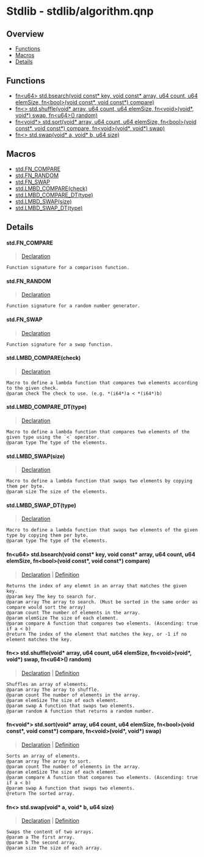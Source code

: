 
# Stdlib - stdlib/algorithm.qnp

## Overview
 - [Functions](#functions)
 - [Macros](#macros)
 - [Details](#details)


## Functions
 - [fn\<u64\> std.bsearch(void const* key, void const* array, u64 count, u64 elemSize, fn\<bool\>(void const*, void const*) compare)](#ref_7620a3b85a107268b00cfae846da61b1)
 - [fn\<\> std.shuffle(void* array, u64 count, u64 elemSize, fn\<void\>(void*, void*) swap, fn\<u64\>() random)](#ref_83bccb6ff12a3cf3e7e3005acf7489b0)
 - [fn\<void*\> std.sort(void* array, u64 count, u64 elemSize, fn\<bool\>(void const*, void const*) compare, fn\<void\>(void*, void*) swap)](#ref_5c35fd71ac9180a270dc73eddf63e700)
 - [fn\<\> std.swap(void* a, void* b, u64 size)](#ref_89283c97d6eb9724f1a59f3d6ff0da26)

## Macros
 - [std.FN_COMPARE](#ref_3108e91a5c48769163cc6624f068efd4)
 - [std.FN_RANDOM](#ref_0bb2a59d76a8ee4551a6e71931197b31)
 - [std.FN_SWAP](#ref_c21fea908082a6590afa66534aac291d)
 - [std.LMBD_COMPARE(check)](#ref_ddc596d61f92363c82dbffbe1da9f53d)
 - [std.LMBD_COMPARE_DT(type)](#ref_5b91eafb258b9be7e596d2d9179b6b43)
 - [std.LMBD_SWAP(size)](#ref_90e85b2068dfe6c3582b342c4b67c5b4)
 - [std.LMBD_SWAP_DT(type)](#ref_37571d12e94a9eb9c066cc52c7b39c74)

## Details
#### <a id="ref_3108e91a5c48769163cc6624f068efd4"/>std.FN_COMPARE
> [Declaration](/stdlib/algorithm.qnp?plain=1#L8)
```qinp
Function signature for a comparison function.
```
#### <a id="ref_0bb2a59d76a8ee4551a6e71931197b31"/>std.FN_RANDOM
> [Declaration](/stdlib/algorithm.qnp?plain=1#L14)
```qinp
Function signature for a random number generator.
```
#### <a id="ref_c21fea908082a6590afa66534aac291d"/>std.FN_SWAP
> [Declaration](/stdlib/algorithm.qnp?plain=1#L11)
```qinp
Function signature for a swap function.
```
#### <a id="ref_ddc596d61f92363c82dbffbe1da9f53d"/>std.LMBD_COMPARE(check)
> [Declaration](/stdlib/algorithm.qnp?plain=1#L26)
```qinp
Macro to define a lambda function that compares two elements according to the given check.
@param check The check to use. (e.g. *(i64*)a < *(i64*)b)
```
#### <a id="ref_5b91eafb258b9be7e596d2d9179b6b43"/>std.LMBD_COMPARE_DT(type)
> [Declaration](/stdlib/algorithm.qnp?plain=1#L30)
```qinp
Macro to define a lambda function that compares two elements of the given type using the `<` operator.
@param type The type of the elements.
```
#### <a id="ref_90e85b2068dfe6c3582b342c4b67c5b4"/>std.LMBD_SWAP(size)
> [Declaration](/stdlib/algorithm.qnp?plain=1#L18)
```qinp
Macro to define a lambda function that swaps two elements by copying them per byte.
@param size The size of the elements.
```
#### <a id="ref_37571d12e94a9eb9c066cc52c7b39c74"/>std.LMBD_SWAP_DT(type)
> [Declaration](/stdlib/algorithm.qnp?plain=1#L22)
```qinp
Macro to define a lambda function that swaps two elements of the given type by copying them per byte.
@param type The type of the elements.
```
#### <a id="ref_7620a3b85a107268b00cfae846da61b1"/>fn\<u64\> std.bsearch(void const* key, void const* array, u64 count, u64 elemSize, fn\<bool\>(void const*, void const*) compare)
> [Declaration](/stdlib/algorithm.qnp?plain=1#L62) | [Definition](/stdlib/algorithm.qnp?plain=1#L106)
```qinp
Returns the index of any elemnt in an array that matches the given key.
@param key The key to search for.
@param array The array to search. (Must be sorted in the same order as compare would sort the array)
@param count The number of elements in the array.
@param elemSize The size of each element.
@param compare A function that compares two elements. (Ascending: true if a < b)
@return The index of the element that matches the key, or -1 if no element matches the key.
```
#### <a id="ref_83bccb6ff12a3cf3e7e3005acf7489b0"/>fn\<\> std.shuffle(void* array, u64 count, u64 elemSize, fn\<void\>(void*, void*) swap, fn\<u64\>() random)
> [Declaration](/stdlib/algorithm.qnp?plain=1#L47) | [Definition](/stdlib/algorithm.qnp?plain=1#L85)
```qinp
Shuffles an array of elements.
@param array The array to shuffle.
@param count The number of elements in the array.
@param elemSize The size of each element.
@param swap A function that swaps two elements.
@param random A function that returns a random number.
```
#### <a id="ref_5c35fd71ac9180a270dc73eddf63e700"/>fn\<void*\> std.sort(void* array, u64 count, u64 elemSize, fn\<bool\>(void const*, void const*) compare, fn\<void\>(void*, void*) swap)
> [Declaration](/stdlib/algorithm.qnp?plain=1#L39) | [Definition](/stdlib/algorithm.qnp?plain=1#L68)
```qinp
Sorts an array of elements.
@param array The array to sort.
@param count The number of elements in the array.
@param elemSize The size of each element.
@param compare A function that compares two elements. (Ascending: true if a < b)
@param swap A function that swaps two elements.
@return The sorted array.
```
#### <a id="ref_89283c97d6eb9724f1a59f3d6ff0da26"/>fn\<\> std.swap(void* a, void* b, u64 size)
> [Declaration](/stdlib/algorithm.qnp?plain=1#L53) | [Definition](/stdlib/algorithm.qnp?plain=1#L94)
```qinp
Swaps the content of two arrays.
@param a The first array.
@param b The second array.
@param size The size of each array.
```

